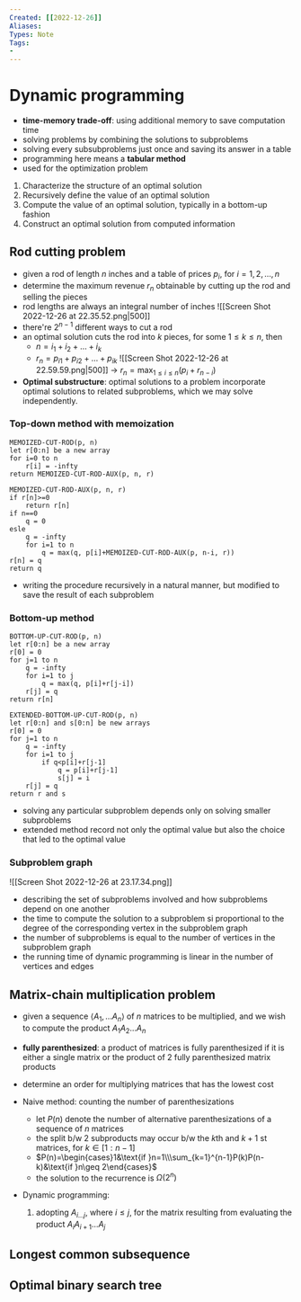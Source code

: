 ```yaml
---
Created: [[2022-12-26]]
Aliases: 
Types: Note
Tags: 
- 
---
```

# Dynamic programming
- **time-memory trade-off**: using additional memory to save computation time
- solving problems by combining the solutions to subproblems
- solving every subsubproblems just once and saving its answer in a table
- programming here means a **tabular method**
- used for the optimization problem
1. Characterize the structure of an optimal solution
2. Recursively define the value of an optimal solution
3. Compute the value of an optimal solution, typically in a bottom-up fashion
4. Construct an optimal solution from computed information
## Rod cutting problem
- given a rod of length $n$ inches and a table of prices $p_i$, for $i=1, 2, \dots, n$
- determine the maximum revenue $r_n$ obtainable by cutting up the rod and selling the pieces
- rod lengths are always an integral number of inches
![[Screen Shot 2022-12-26 at 22.35.52.png|500]]
- there're $2^{n-1}$ different ways to cut a rod
- an optimal solution cuts the rod into $k$ pieces, for some $1\leq k\leq n$, then
  - $n=i_1+i_2+\dots+i_k$
  - $r_n=p_{i1}+p_{i2}+\dots+p_{ik}$
![[Screen Shot 2022-12-26 at 22.59.59.png|500]]
→ $r_n=\max_{1\leq i\leq n}(p_i+r_{n-i})$
- **Optimal substructure**: optimal solutions to a problem incorporate optimal solutions to related subproblems, which we may solve independently. 
### Top-down method with memoization
```Pseudocode
MEMOIZED-CUT-ROD(p, n)
let r[0:n] be a new array
for i=0 to n
	r[i] = -infty
return MEMOIZED-CUT-ROD-AUX(p, n, r)

MEMOIZED-CUT-ROD-AUX(p, n, r)
if r[n]>=0
	return r[n]
if n==0
	q = 0
esle 
	q = -infty
	for i=1 to n
		q = max(q, p[i]+MEMOIZED-CUT-ROD-AUX(p, n-i, r))
r[n] = q
return q
```
- writing the procedure recursively in a natural manner, but modified to save the result of each subproblem
### Bottom-up method
```Pseudocode
BOTTOM-UP-CUT-ROD(p, n)
let r[0:n] be a new array
r[0] = 0
for j=1 to n
	q = -infty
	for i=1 to j
		q = max(q, p[i]+r[j-i])
	r[j] = q
return r[n]

EXTENDED-BOTTOM-UP-CUT-ROD(p, n)
let r[0:n] and s[0:n] be new arrays
r[0] = 0
for j=1 to n
	q = -infty
	for i=1 to j
		if q<p[i]+r[j-1]
			q = p[i]+r[j-1]
			s[j] = i
	r[j] = q
return r and s
```
- solving any particular subproblem depends only on solving smaller subproblems
- extended method record not only the optimal value but also the choice that led to the optimal value
### Subproblem graph
![[Screen Shot 2022-12-26 at 23.17.34.png]]
- describing the set of subproblems involved and how subproblems depend on one another
- the time to compute the solution to a subproblem si proportional to the degree of the corresponding vertex in the subproblem graph
- the number of subproblems is equal to the number of vertices in the subproblem graph
- the running time of dynamic programming is linear in the number of vertices and edges
## Matrix-chain multiplication problem
- given a sequence $\langle A_1, \dots A_n\rangle$ of $n$ matrices to be multiplied, and we wish to compute the product $A_1A_2\dots A_n$
- **fully parenthesized**: a product of matrices is fully parenthesized if it is either a single matrix or the product of 2 fully parenthesized matrix products
- determine an order for multiplying matrices that has the lowest cost

- Naive method: counting the number of parenthesizations
  - let $P(n)$ denote the number of alternative parenthesizations of a sequence of $n$ matrices
  - the split b/w 2 subproducts may occur b/w the $k$th and $k+1$ st matrices, for $k\in[1:n-1]$
  - $P(n)=\begin{cases}1&\text{if }n=1\\\sum_{k=1}^{n-1}P(k)P(n-k)&\text{if }n\geq 2\end{cases}$
  - the solution to the recurrence is $\Omega(2^n)$

- Dynamic programming: 
  1. adopting $A_{i\dots j}$, where $i\leq j$, for the matrix resulting from evaluating the product $A_iA_{i+1}\dots A_j$
## Longest common subsequence

## Optimal binary search tree
